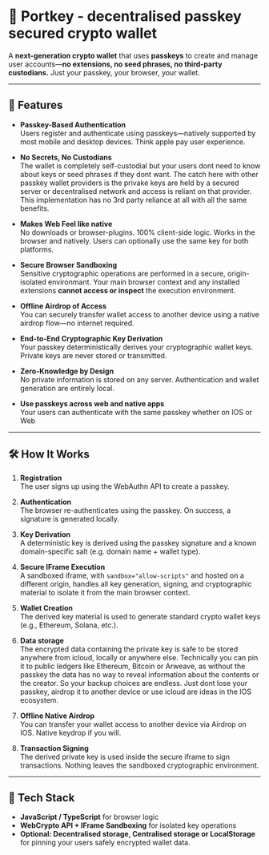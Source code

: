 # 🔐 Portkey - decentralised passkey secured crypto wallet

A **next-generation crypto wallet** that uses **passkeys** to create and manage user accounts—**no extensions, no seed phrases, no third-party custodians.** Just your passkey, your browser, your wallet.

---

## 🚀 Features

- **Passkey-Based Authentication**  
  Users register and authenticate using passkeys—natively supported by most mobile and desktop devices. Think apple pay user experience.

- **No Secrets, No Custodians**  
  The wallet is completely self-custodial but your users dont need to know about keys or seed phrases if they dont want. The catch here with other passkey wallet providers is the privake keys are held by a secured server or decentralised network and access is reliant on that provider. This implementation has no 3rd party reliance at all with all the same benefits.

- **Makes Web Feel like native**  
  No downloads or browser-plugins. 100% client-side logic. Works in the browser and natively. Users can optionally use the same key for both platforms.

- **Secure Browser Sandboxing**  
  Sensitive cryptographic operations are performed in a secure, origin-isolated environmant. Your main browser context and any installed extensions **cannot access or inspect** the execution environment.

- **Offline Airdrop of Access**  
  You can securely transfer wallet access to another device using a native airdrop flow—no internet required.

- **End-to-End Cryptographic Key Derivation**  
  Your passkey deterministically derives your cryptographic wallet keys. Private keys are never stored or transmitted.

- **Zero-Knowledge by Design**  
  No private information is stored on any server. Authentication and wallet generation are entirely local.

- **Use passkeys across web and native apps**  
  Your users can authenticate with the same passkey whether on IOS or Web

---

## 🛠 How It Works

1. **Registration**  
   The user signs up using the WebAuthn API to create a passkey.

2. **Authentication**  
   The browser re-authenticates using the passkey. On success, a signature is generated locally.

3. **Key Derivation**  
   A deterministic key is derived using the passkey signature and a known domain-specific salt (e.g. domain name + wallet type).

4. **Secure IFrame Execution**  
   A sandboxed iframe, with `sandbox="allow-scripts"` and hosted on a different origin, handles all key generation, signing, and cryptographic material to isolate it from the main browser context.

5. **Wallet Creation**  
   The derived key material is used to generate standard crypto wallet keys (e.g., Ethereum, Solana, etc.).

6. **Data storage**  
   The encrypted data containing the private key is safe to be stored anywhere from icloud, locally or anywhere else. Technically you can pin it to public ledgers like Ethereum, Bitcoin or Arweave, as without the passkey the data has no way to reveal information about the contents or the creator. So your backup choices are endless. Just dont lose your passkey, airdrop it to another device or use icloud are ideas in the IOS ecosystem.

7. **Offline Native Airdrop**  
   You can transfer your wallet access to another device via Airdrop on IOS. Native keydrop if you will.

8. **Transaction Signing**  
   The derived private key is used inside the secure iframe to sign transactions. Nothing leaves the sandboxed cryptographic environment.

---

## 🔧 Tech Stack

- **JavaScript / TypeScript** for browser logic  
- **WebCrypto API + IFrame Sandboxing** for isolated key operations  
- **Optional: Decentralised storage, Centralised storage or LocalStorage** for pinning your users safely encrypted wallet data.


